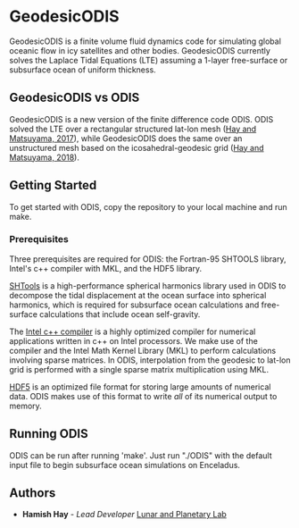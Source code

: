 # GeodesicODIS
GeodesicODIS is a finite volume fluid dynamics code for simulating global oceanic 
flow in icy satellites and other bodies. GeodesicODIS currently solves the Laplace 
Tidal Equations (LTE) assuming a 1-layer free-surface or subsurface ocean of uniform thickness. 

## GeodesicODIS vs ODIS
GeodesicODIS is a new version of the finite difference code ODIS. ODIS solved the LTE 
over a rectangular structured lat-lon mesh ([Hay and Matsuyama, 2017](https://www.sciencedirect.com/science/article/pii/S0019103516300239)), while GeodesicODIS does the same over an 
unstructured mesh based on the icosahedral-geodesic grid ([Hay and Matsuyama, 2018](https://www.sciencedirect.com/science/article/pii/S0019103518304470?via%3Dihub#!)).

## Getting Started
To get started with ODIS, copy the repository to your local machine and run make.

### Prerequisites
Three prerequisites are required for ODIS: the Fortran-95 SHTOOLS library, Intel's 
c++ compiler with MKL, and the HDF5 library.

[SHTools](https://shtools.oca.eu/shtools/) is a high-performance spherical harmonics library used in ODIS to decompose the tidal displacement at the ocean surface into spherical harmonics, which is required for subsurface ocean calculations and free-surface calculations that include ocean self-gravity.

The [Intel c++ compiler](https://software.intel.com/en-us/c-compilers) is a highly optimized compiler for numerical applications written in c++ on Intel processors. We make use of the compiler and the Intel Math Kernel Library (MKL) to perform calculations involving sparse matrices. In ODIS, interpolation from the geodesic to lat-lon grid is performed with a single sparse matrix multiplication using MKL.

[HDF5](https://www.hdfgroup.org/) is an optimized file format for storing large amounts of numerical data. ODIS makes use of this format to write *all* of its numerical output to memory.

## Running ODIS
ODIS can be run after running 'make'. Just run "./ODIS" with the default input file 
to begin subsurface ocean simulations on Enceladus.

## Authors
* **Hamish Hay** - *Lead Developer* [Lunar and Planetary 
Lab](https://www.lpl.arizona.edu/graduate/students/hamish-hay)
